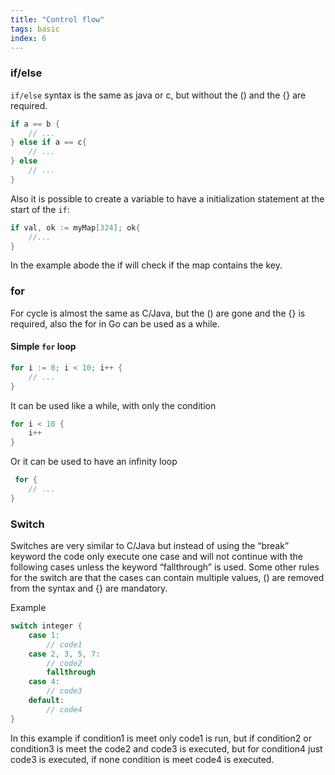 ```yaml
---
title: "Control flow"
tags: basic
index: 6
---
```


### if/else

`if/else` syntax is the same as java or c, but without the () and the {} are required.

``` go
if a == b {
    // ...
} else if a == c{
    // ...
} else
    // ...
}
```

Also it is possible to create a variable to have a initialization statement at the start of the
`if`:

``` go
if val, ok := myMap[324]; ok{
    //...
}
```

In the example abode the if will check if the map contains the key.

### for
For cycle is almost the same as C/Java, but the () are gone and the {} is required, also the for in Go can be used as a while.

#### Simple `for` loop
``` go
for i := 0; i < 10; i++ {
    // ...
}
```

It can be used like a while, with only the condition

``` go
for i < 10 {
    i++
}
```

Or it can be used to have an infinity loop

``` go
 for {
    // ...
}
```

### Switch
Switches are very similar to C/Java but instead of using the “break” keyword the code only execute one case and will not continue with the following cases unless the keyword “fallthrough” is used. Some other rules for the switch are that the cases can contain multiple values, () are removed from the syntax and {} are mandatory.

Example

``` go
switch integer {
    case 1:
        // code1
    case 2, 3, 5, 7:
        // code2
        fallthrough
    case 4:
        // code3
    default:
        // code4
}
```

In this example if condition1 is meet only code1 is run, but if condition2 or condition3 is meet the code2 and code3 is executed, but for condition4 just code3 is executed, if none condition is meet code4 is executed.
